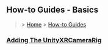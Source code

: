 ## How-to Guides - Basics

> &gt; [Home](../../../README.md) &gt; [How-to Guides](../README.md)

### [Adding The UnityXRCameraRig](AddingTheUnityXRCameraRig/README.md)